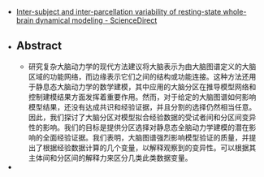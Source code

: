 - [Inter-subject and inter-parcellation variability of resting-state whole-brain dynamical modeling - ScienceDirect](https://www.sciencedirect.com/science/article/pii/S105381192100478X)
- ## Abstract
	- 研究复杂大脑动力学的现代方法建议将大脑表示为由大脑图谱定义的大脑区域的功能网络，而边缘表示它们之间的结构或功能连接。这种方法还用于静息态大脑动力学的数学建模，其中应用的大脑分区在推导模型网络和控制建模结果方面发挥着重要作用。然而，对于给定的大脑图谱如何影响模型结果，还没有达成共识和经验证据，并且分割的选择仍然相当任意。因此，我们探讨了大脑分区对模型拟合经验数据的受试者间和分区间变异性的影响。我们的目标是提供分区选择对静息态全脑动力学建模的潜在影响的全面经验证据。我们表明，大脑图谱强烈影响模型验证的质量，并提出了根据经验数据计算的几个变量，以解释观察到的变异性。可以根据其主体间和分区间的解释力来区分几类此类数据变量。
-